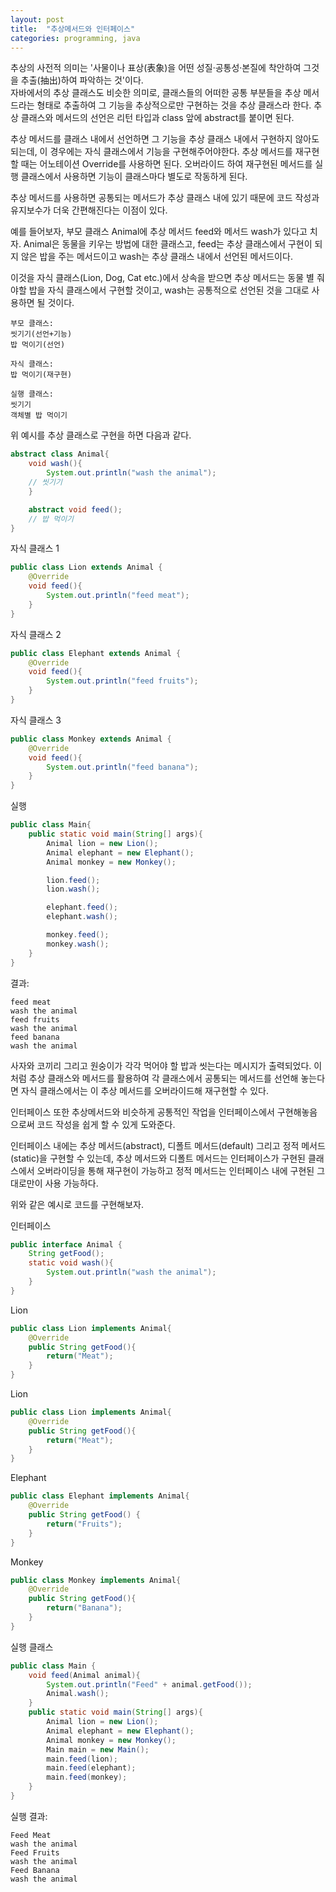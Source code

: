 ```yaml
---
layout: post
title:  "추상메서드와 인터페이스"
categories: programming, java
--- 
```


추상의 사전적 의미는 '사물이나 표상(表象)을 어떤 성질·공통성·본질에 착안하여 그것을 추출(抽出)하여 파악하는 것'이다.  
자바에서의 추상 클래스도 비슷한 의미로, 클래스들의 어떠한 공통 부분들을 추상 메서드라는 형태로 추출하여 그 기능을 추상적으로만 구현하는 것을 추상 클래스라 한다. 추상 클래스와 메서드의 선언은 리턴 타입과 class 앞에 abstract를 붙이면 된다.

추상 메서드를 클래스 내에서 선언하면 그 기능을 추상 클래스 내에서 구현하지 않아도 되는데, 이 경우에는 자식 클래스에서 기능을 구현해주어야한다.
추상 메서드를 재구현 할 때는 어노테이션 Override를 사용하면 된다. 오버라이드 하여 재구현된 메서드를 실행 클래스에서 사용하면 기능이 클래스마다 별도로 작동하게 된다.

추상 메서드를 사용하면 공통되는 메서드가 추상 클래스 내에 있기 때문에 코드 작성과 유지보수가 더욱 간편해진다는 이점이 있다.

예를 들어보자, 부모 클래스 Animal에 추상 메서드 feed와 메서드 wash가 있다고 치자.
Animal은 동물을 키우는 방법에 대한 클래스고, feed는 추상 클래스에서 구현이 되지 않은 밥을 주는 메서드이고 wash는 추상 클래스 내에서 선언된 메서드이다.

이것을 자식 클래스(Lion, Dog, Cat etc.)에서 상속을 받으면 추상 메서드는 동물 별 줘야할 밥을 자식 클래스에서 구현할 것이고, wash는 공통적으로 선언된 것을 그대로 사용하면 될 것이다.

~~~
부모 클래스:
씻기기(선언+기능)
밥 먹이기(선언)
~~~

~~~
자식 클래스:
밥 먹이기(재구현)
~~~

~~~
실행 클래스:
씻기기
객체별 밥 먹이기
~~~
위 예시를 추상 클래스로 구현을 하면 다음과 같다.

~~~java
abstract class Animal{
    void wash(){
        System.out.println("wash the animal");
    // 씻기기
    }

    abstract void feed();
    // 밥 먹이기
}
~~~
자식 클래스 1
~~~java
public class Lion extends Animal {
    @Override
    void feed(){
        System.out.println("feed meat");
    }
} 
~~~
자식 클래스 2
~~~java
public class Elephant extends Animal {
    @Override
    void feed(){
        System.out.println("feed fruits");
    }
} 
~~~
자식 클래스 3
~~~java
public class Monkey extends Animal {
    @Override
    void feed(){
        System.out.println("feed banana");
    }
} 
~~~

실행
~~~java
public class Main{
    public static void main(String[] args){
        Animal lion = new Lion();
        Animal elephant = new Elephant();
        Animal monkey = new Monkey();

        lion.feed();
        lion.wash();

        elephant.feed();
        elephant.wash();

        monkey.feed();
        monkey.wash();
    }
}
~~~

결과:
~~~
feed meat
wash the animal
feed fruits
wash the animal
feed banana
wash the animal
~~~

사자와 코끼리 그리고 원숭이가 각각 먹어야 할 밥과 씻는다는 메시지가 출력되었다.
이처럼 추상 클래스와 메서드를 활용하여 각 클래스에서 공통되는 메서드를 선언해 놓는다면 
자식 클래스에서는 이 추상 메서드를 오버라이드해 재구현할 수 있다.


인터페이스 또한 추상메서드와 비슷하게 공통적인 작업을 인터페이스에서 구현해놓음으로써 코드 작성을 쉽게 할 수 있게 도와준다.

인터페이스 내에는 추상 메서드(abstract), 디폴트 메서드(default) 그리고 정적 메서드(static)을 구현할 수 있는데, 
추상 메서드와 디폴트 메서드는 인터페이스가 구현된 클래스에서 오버라이딩을 통해 재구현이 가능하고 정적 메서드는 인터페이스 내에 구현된
그대로만이 사용 가능하다.

위와 같은 예시로 코드를 구현해보자.

인터페이스
~~~java
public interface Animal {
    String getFood();
    static void wash(){
        System.out.println("wash the animal");
    }
}
~~~ 

Lion
~~~java
public class Lion implements Animal{
    @Override
    public String getFood(){
        return("Meat");
    }
}
~~~
Lion
~~~java
public class Lion implements Animal{
    @Override
    public String getFood(){
        return("Meat");
    }
}
~~~
Elephant
~~~java
public class Elephant implements Animal{
    @Override
    public String getFood() {
        return("Fruits");
    }
}
~~~
Monkey
~~~java
public class Monkey implements Animal{
    @Override
    public String getFood(){
        return("Banana");
    }
}
~~~
실행 클래스
~~~java
public class Main {
    void feed(Animal animal){
        System.out.println("Feed" + animal.getFood());
        Animal.wash();
    }
    public static void main(String[] args){
        Animal lion = new Lion();
        Animal elephant = new Elephant();
        Animal monkey = new Monkey();
        Main main = new Main();
        main.feed(lion);
        main.feed(elephant);
        main.feed(monkey);
    }
}

~~~

실행 결과:
~~~
Feed Meat
wash the animal
Feed Fruits
wash the animal
Feed Banana
wash the animal
~~~

